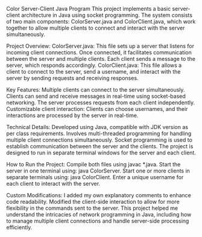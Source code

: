 Color Server-Client Java Program
This project implements a basic server-client architecture in Java using socket programming. The system consists of two main components: ColorServer.java and ColorClient.java, which work together to allow multiple clients to connect and interact with the server simultaneously.

Project Overview:
ColorServer.java: This file sets up a server that listens for incoming client connections. Once connected, it facilitates communication between the server and multiple clients. Each client sends a message to the server, which responds accordingly.
ColorClient.java: This file allows a client to connect to the server, send a username, and interact with the server by sending requests and receiving responses.

Key Features:
Multiple clients can connect to the server simultaneously.
Clients can send and receive messages in real-time using socket-based networking.
The server processes requests from each client independently.
Customizable client interaction: Clients can choose usernames, and their interactions are processed by the server in real-time.

Technical Details:
Developed using Java, compatible with JDK version as per class requirements.
Involves multi-threaded programming for handling multiple client connections simultaneously.
Socket programming is used to establish communication between the server and the clients.
The project is designed to run in separate terminal windows for the server and each client.

How to Run the Project:
Compile both files using javac *.java.
Start the server in one terminal using: java ColorServer.
Start one or more clients in separate terminals using: java ColorClient.
Enter a unique username for each client to interact with the server.

Custom Modifications:
I added my own explanatory comments to enhance code readability.
Modified the client-side interaction to allow for more flexibility in the commands sent to the server.
This project helped me understand the intricacies of network programming in Java, including how to manage multiple client connections and handle server-side processing efficiently.
